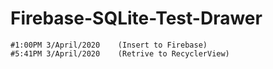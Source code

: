 # Firebase-SQLite-Test-Drawer 
	#1:00PM 3/April/2020	(Insert to Firebase)
	#5:41PM 3/April/2020	(Retrive to RecyclerView)
	
	